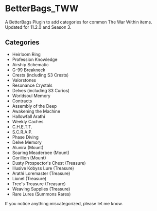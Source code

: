 # BetterBags_TWW
A BetterBags Plugin to add categories for common The War Within items.
Updated for 11.2.0 and Season 3.

## Categories
- Heirloom Ring
- Profession Knowledge
- Airship Schematic
- G-99 Breakneck
- Crests (including S3 Crests)
- Valorstones
- Resonance Crystals
- Delves (including S3 Curios)
- Worldsoul Memory
- Contracts
- Assembly of the Deep
- Awakening the Machine
- Hallowfall Arathi
- Weekly Caches
- C.H.E.T.T.
- S.C.R.A.P.
- Phase Diving
- Delve Memory
- Alunira (Mount)
- Soaring Meaderbee (Mount)
- Gorillion (Mount)
- Dusty Prospector's Chest (Treasure)
- Illusive Kobyss Lure (Treasure)
- Arathi Loremaster (Treasure)
- Lionel (Treasure)
- Tree's Treasure (Treasure)
- Weaving Supplies (Treasure)
- Rare Lures (Summons Rares)

If you notice anything miscategorized, please let me know.